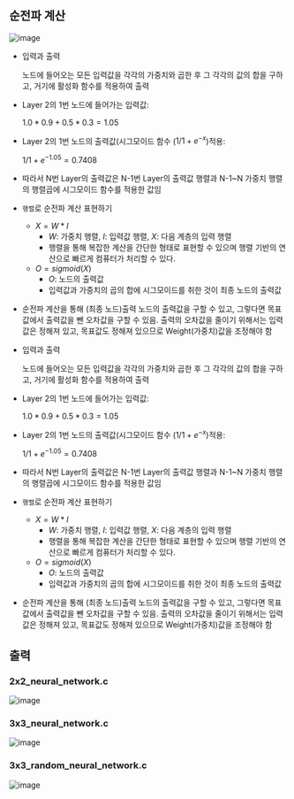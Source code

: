 ## 순전파 계산

![image](https://github.com/Taebee00/2022_2_AI/assets/104549849/72fbb02f-b694-43ac-b270-4699b470e9b0)

- 입력과 출력
    
    노드에 들어오는 모든 입력값을 각각의 가중치와 곱한 후 그 각각의 값의 합을 구하고, 거기에 활성화 함수를 적용하여 출력
    
- Layer 2의 1번 노드에 들어가는 입력값:
    
    $1.0 * 0.9+0.5*0.3=1.05$
    
- Layer 2의 1번 노드의 출력값(시그모이드 함수 ($1/1+e^{-x}$)적용:
    
    $1/1+e^{-1.05}=0.7408$
    
- 따라서 N번 Layer의 출력값은 N-1번 Layer의 출력값 행렬과 N-1~N 가중치 행렬의 행렬곱에 시그모이드 함수를 적용한 값임

- `행렬`로 순전파 계산 표현하기
    - $X = W*I$
        - $W$: 가중치 행렬, $I$: 입력값 행렬, $X$: 다음 계층의 입력 행렬
        - 행렬을 통해 복잡한 계산을 간단한 형태로 표현할 수 있으며 행렬 기반의 연산으로 빠르게 컴퓨터가 처리할 수 있다.
    - $O = sigmoid(X)$
        - $O:$ 노드의 출력값
        - 입력값과 가중치의 곱의 합에 시그모이드를 취한 것이 최종 노드의 출력값
- 순전파 계산을 통해 (최종 노드)출력 노드의 출력값을 구할 수 있고, 그렇다면 목표값에서 출력값을 뺀 오차값을 구할 수 있음. 출력의 오차값을 줄이기 위해서는 입력값은 정해져 있고, 목표값도 정해져 있으므로 Weight(가중치)값을 조정해야 함

- 입력과 출력
    
    노드에 들어오는 모든 입력값을 각각의 가중치와 곱한 후 그 각각의 값의 합을 구하고, 거기에 활성화 함수를 적용하여 출력
    
- Layer 2의 1번 노드에 들어가는 입력값:
    
    $1.0 * 0.9+0.5*0.3=1.05$
    
- Layer 2의 1번 노드의 출력값(시그모이드 함수 ($1/1+e^{-x}$)적용:
    
    $1/1+e^{-1.05}=0.7408$
    
- 따라서 N번 Layer의 출력값은 N-1번 Layer의 출력값 행렬과 N-1~N 가중치 행렬의 행렬곱에 시그모이드 함수를 적용한 값임

- `행렬`로 순전파 계산 표현하기
    - $X = W*I$
        - $W$: 가중치 행렬, $I$: 입력값 행렬, $X$: 다음 계층의 입력 행렬
        - 행렬을 통해 복잡한 계산을 간단한 형태로 표현할 수 있으며 행렬 기반의 연산으로 빠르게 컴퓨터가 처리할 수 있다.
    - $O = sigmoid(X)$
        - $O:$ 노드의 출력값
        - 입력값과 가중치의 곱의 합에 시그모이드를 취한 것이 최종 노드의 출력값
- 순전파 계산을 통해 (최종 노드)출력 노드의 출력값을 구할 수 있고, 그렇다면 목표값에서 출력값을 뺀 오차값을 구할 수 있음. 출력의 오차값을 줄이기 위해서는 입력값은 정해져 있고, 목표값도 정해져 있으므로 Weight(가중치)값을 조정해야 함

## 출력
### 2x2_neural_network.c
![image](https://github.com/Taebee00/2022_2_AI/assets/104549849/7c898a26-19e6-4f68-8e05-cf158182eaec)

### 3x3_neural_network.c
![image](https://github.com/Taebee00/2022_2_AI/assets/104549849/eb808749-b18c-4e81-9354-83f19c84962f)

### 3x3_random_neural_network.c
![image](https://github.com/Taebee00/2022_2_AI/assets/104549849/3bd62c16-90ea-476e-90c2-3cd8516813ce)

